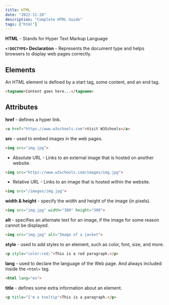 ```yaml
---
title: HTML
date: "2022-11-28"
description: "Complete HTML Guide"
tags: ["html"]
---
```


**HTML** - Stands for Hyper Text Markup Language

**`<!DOCTYPE>` Declaration** - Represents the document type and helps browsers to display web pages correctly.

## Elements

An HTML element is defined by a start tag, some content, and an end tag.

```html
<tagname>Content goes here...</tagname>
```

## Attributes

**href** - defines a hyper link.

```html
<a href="https://www.w3schools.com">Visit W3Schools</a>
```

**src** - used to embed images in the web pages.

```html
<img src="img.jpg">
```

- Absolute URL - Links to an external image that is hosted on another website.

```html
<img src="https://www.w3schools.com/images/img.jpg">
```

- Relative URL - Links to an image that is hosted within the website.

```html
<img src="/images/img.jpg">
```

**width & height** - specify the width and height of the image (in pixels).

```html
<img src="img.jpg" width="300" height="300">
```

**alt** - specifies an alternate text for an image, if the image for some reason cannot be displayed.

```html
<img src="img.jpg" alt="Image of a jacket">
```

**style** - used to add styles to an element, such as color, font, size, and more.

```html
<p style="color:red;">This is a red paragraph.</p>
```

**lang** - used to declare the language of the Web page. And always included inside the `<html>` tag.

```html
<html lang="en">
```

**title** - defines some extra information about an element.

```html
<p title="I'm a tooltip">This is a paragraph.</p>
```
